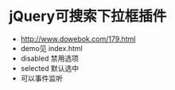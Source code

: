 # jQuery可搜索下拉框插件
* http://www.dowebok.com/179.html
* demo见 index.html
* disabled 禁用选项
* selected 默认选中
* 可以事件监听